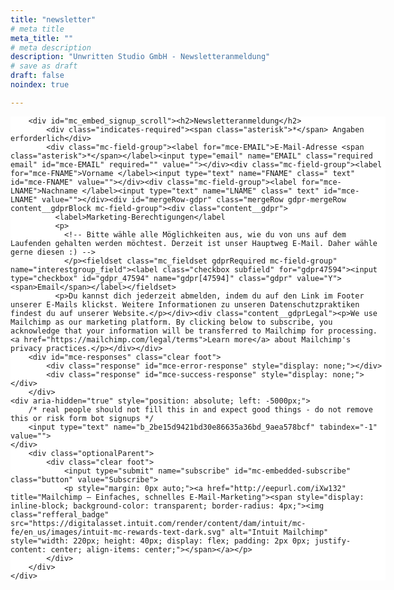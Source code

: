 ```yaml
---
title: "newsletter"
# meta title
meta_title: ""
# meta description
description: "Unwritten Studio GmbH - Newsletteranmeldung"
# save as draft
draft: false
noindex: true

---
```

<div id="mc_embed_shell">
      <link href="//cdn-images.mailchimp.com/embedcode/classic-061523.css" rel="stylesheet" type="text/css">
  <style type="text/css">
        #mc_embed_signup{background:#fff; false;clear:left; font:14px Helvetica,Arial,sans-serif; width: 600px;}
        /* Add your own Mailchimp form style overrides in your site stylesheet or in this style block.
           We recommend moving this block and the preceding CSS link to the HEAD of your HTML file. */
</style><style type="text/css">
        #mc-embedded-subscribe-form input[type=checkbox]{display: inline; width: auto;margin-right: 10px;}
#mergeRow-gdpr {margin-top: 20px;}
#mergeRow-gdpr fieldset label {font-weight: normal;}
#mc-embedded-subscribe-form .mc_fieldset{border:none;min-height: 0px;padding-bottom:0px;}
</style>
<div id="mc_embed_signup">
    <form action="https://studio.us11.list-manage.com/subscribe/post?u=2be15d9421bd30e86635a36bd&amp;id=9aea578bcf&amp;v_id=4919&amp;f_id=00d324e0f0" method="post" id="mc-embedded-subscribe-form" name="mc-embedded-subscribe-form" class="validate" target="_blank">
      
        <div id="mc_embed_signup_scroll"><h2>Newsletteranmeldung</h2>
            <div class="indicates-required"><span class="asterisk">*</span> Angaben erforderlich</div>
            <div class="mc-field-group"><label for="mce-EMAIL">E-Mail-Adresse <span class="asterisk">*</span></label><input type="email" name="EMAIL" class="required email" id="mce-EMAIL" required="" value=""></div><div class="mc-field-group"><label for="mce-FNAME">Vorname </label><input type="text" name="FNAME" class=" text" id="mce-FNAME" value=""></div><div class="mc-field-group"><label for="mce-LNAME">Nachname </label><input type="text" name="LNAME" class=" text" id="mce-LNAME" value=""></div><div id="mergeRow-gdpr" class="mergeRow gdpr-mergeRow content__gdprBlock mc-field-group"><div class="content__gdpr">
              <label>Marketing-Berechtigungen</label
              <p>
                <!-- Bitte wähle alle Möglichkeiten aus, wie du von uns auf dem Laufenden gehalten werden möchtest. Derzeit ist unser Hauptweg E-Mail. Daher wähle gerne diesen :) --> 
                </p><fieldset class="mc_fieldset gdprRequired mc-field-group" name="interestgroup_field"><label class="checkbox subfield" for="gdpr47594"><input type="checkbox" id="gdpr_47594" name="gdpr[47594]" class="gdpr" value="Y"><span>Email</span></label></fieldset>
              <p>Du kannst dich jederzeit abmelden, indem du auf den Link im Footer unserer E-Mails klickst. Weitere Informationen zu unseren Datenschutzpraktiken findest du auf unserer Website.</p></div><div class="content__gdprLegal"><p>We use Mailchimp as our marketing platform. By clicking below to subscribe, you acknowledge that your information will be transferred to Mailchimp for processing. <a href="https://mailchimp.com/legal/terms">Learn more</a> about Mailchimp's privacy practices.</p></div></div>
        <div id="mce-responses" class="clear foot">
            <div class="response" id="mce-error-response" style="display: none;"></div>
            <div class="response" id="mce-success-response" style="display: none;"></div>
        </div>
    <div aria-hidden="true" style="position: absolute; left: -5000px;">
        /* real people should not fill this in and expect good things - do not remove this or risk form bot signups */
        <input type="text" name="b_2be15d9421bd30e86635a36bd_9aea578bcf" tabindex="-1" value="">
    </div>
        <div class="optionalParent">
            <div class="clear foot">
                <input type="submit" name="subscribe" id="mc-embedded-subscribe" class="button" value="Subscribe">
                <p style="margin: 0px auto;"><a href="http://eepurl.com/iXw132" title="Mailchimp – Einfaches, schnelles E-Mail-Marketing"><span style="display: inline-block; background-color: transparent; border-radius: 4px;"><img class="refferal_badge" src="https://digitalasset.intuit.com/render/content/dam/intuit/mc-fe/en_us/images/intuit-mc-rewards-text-dark.svg" alt="Intuit Mailchimp" style="width: 220px; height: 40px; display: flex; padding: 2px 0px; justify-content: center; align-items: center;"></span></a></p>
            </div>
        </div>
    </div>
</form>
</div>
<script type="text/javascript" src="//s3.amazonaws.com/downloads.mailchimp.com/js/mc-validate.js"></script><script type="text/javascript">(function($) {window.fnames = new Array(); window.ftypes = new Array();fnames[0]='EMAIL';ftypes[0]='email';fnames[1]='FNAME';ftypes[1]='text';fnames[2]='LNAME';ftypes[2]='text';fnames[3]='ADDRESS';ftypes[3]='address';fnames[4]='PHONE';ftypes[4]='phone';fnames[5]='BIRTHDAY';ftypes[5]='birthday';}(jQuery));var $mcj = jQuery.noConflict(true);</script></div>

